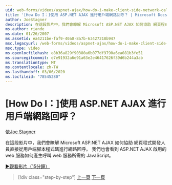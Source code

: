 ```yaml
---
uid: web-forms/videos/aspnet-ajax/how-do-i-make-client-side-network-callbacks-with-aspnet-ajax
title: '[How Do I：]使用 ASP.NET AJAX 進行用戶端網路回呼？ | Microsoft Docs'
author: JoeStagner
description: 在這段影片中，我們會瞭解 Microsoft ASP.NET AJAX 如何協助 網頁程式開發人員直接從用戶端腳本程式碼進行網路回呼。 我們也會看到 ASP.NET 。
ms.author: riande
ms.date: 01/26/2007
ms.assetid: ea4211be-faf9-40a0-8a7b-63427218b947
msc.legacyurl: /web-forms/videos/aspnet-ajax/how-do-i-make-client-side-network-callbacks-with-aspnet-ajax
msc.type: video
ms.openlocfilehash: e8b36a829f90380a6b077df9790a6ea081b3fe51
ms.sourcegitcommit: e7e91932a6e91a63e2e46417626f39d6b244a3ab
ms.translationtype: MT
ms.contentlocale: zh-TW
ms.lasthandoff: 03/06/2020
ms.locfileid: "78545280"
---
```

# <a name="how-do-i-make-client-side-network-callbacks-with-aspnet-ajax"></a>[How Do I：]使用 ASP.NET AJAX 進行用戶端網路回呼？

依[Joe Stagner](https://github.com/JoeStagner)

在這段影片中，我們會瞭解 Microsoft ASP.NET AJAX 如何協助 網頁程式開發人員直接從用戶端腳本程式碼進行網路回呼。 我們也會看到 ASP.NET AJAX 啟用的 web 服務如何產生呼叫 web 服務所需的 JavaScript。

[&#9654;觀看影片（15分鐘）](https://channel9.msdn.com/Blogs/ASP-NET-Site-Videos/how-do-i-make-client-side-network-callbacks-with-aspnet-ajax)

> [!div class="step-by-step"]
> [上一頁](how-do-i-implement-dynamic-partial-page-updates-with-aspnet-ajax.md)
> [下一頁](how-do-i-add-aspnet-ajax-features-to-an-existing-web-application.md)
